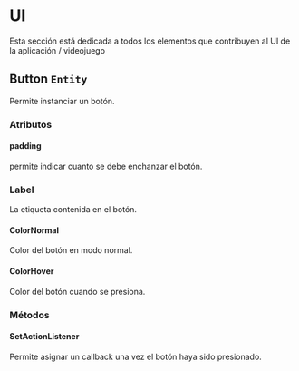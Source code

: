 # UI

Esta sección está dedicada a todos los elementos que contribuyen al UI de la aplicación / videojuego


## Button `Entity`

Permite instanciar un botón.

### Atributos

#### padding
permite indicar cuanto se debe enchanzar el botón.

### Label

La etiqueta contenida en el botón.

#### ColorNormal

Color del botón en modo normal.

#### ColorHover

Color del botón cuando se presiona.

### Métodos

#### SetActionListener

Permite asignar un callback una vez el botón haya sido presionado.

